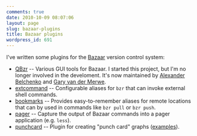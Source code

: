 ```yaml
---
comments: true
date: 2010-10-09 08:07:06
layout: page
slug: bazaar-plugins
title: Bazaar plugins
wordpress_id: 691
---
```


I've written some plugins for the [Bazaar](http://bazaar.canonical.com/en/) version control system:

  * [QBzr](http://wiki.bazaar.canonical.com/QBzr) -- Various GUI tools for Bazaar. I started this project, but I'm no longer involved in the develoment. It's now maintained by [Alexander Belchenko](https://launchpad.net/~bialix) and [Gary van der Merwe](https://launchpad.net/~garyvdm).
  * [extcommand](http://bzr.oxygene.sk/bzr-plugins/extcommand/) -- Configurable aliases for `bzr` that can invoke external shell commands.
  * [bookmarks](https://launchpad.net/bzr-bookmarks) -- Provides easy-to-remember aliases for remote locations that can by used in commands like `bzr pull` or `bzr push`.
  * [pager](https://launchpad.net/bzr-pager) -- Capture the output of Bazaar commands into a pager application (e.g. `less`).
  * [punchcard](https://launchpad.net/bzr-punchcard) -- Plugin for creating "punch card" graphs ([examples](http://oxygene.sk/lukas/2010/03/punchcard-graphs-for-bazaar/)).

